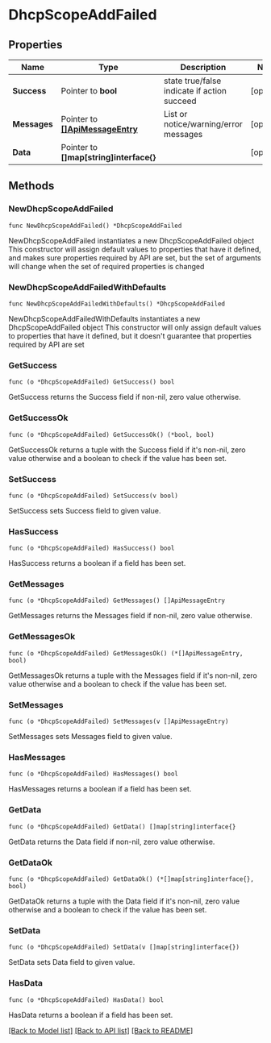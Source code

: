 # DhcpScopeAddFailed

## Properties

Name | Type | Description | Notes
------------ | ------------- | ------------- | -------------
**Success** | Pointer to **bool** | state true/false indicate if action succeed | [optional] 
**Messages** | Pointer to [**[]ApiMessageEntry**](ApiMessageEntry.md) | List or notice/warning/error messages | [optional] 
**Data** | Pointer to **[]map[string]interface{}** |  | [optional] 

## Methods

### NewDhcpScopeAddFailed

`func NewDhcpScopeAddFailed() *DhcpScopeAddFailed`

NewDhcpScopeAddFailed instantiates a new DhcpScopeAddFailed object
This constructor will assign default values to properties that have it defined,
and makes sure properties required by API are set, but the set of arguments
will change when the set of required properties is changed

### NewDhcpScopeAddFailedWithDefaults

`func NewDhcpScopeAddFailedWithDefaults() *DhcpScopeAddFailed`

NewDhcpScopeAddFailedWithDefaults instantiates a new DhcpScopeAddFailed object
This constructor will only assign default values to properties that have it defined,
but it doesn't guarantee that properties required by API are set

### GetSuccess

`func (o *DhcpScopeAddFailed) GetSuccess() bool`

GetSuccess returns the Success field if non-nil, zero value otherwise.

### GetSuccessOk

`func (o *DhcpScopeAddFailed) GetSuccessOk() (*bool, bool)`

GetSuccessOk returns a tuple with the Success field if it's non-nil, zero value otherwise
and a boolean to check if the value has been set.

### SetSuccess

`func (o *DhcpScopeAddFailed) SetSuccess(v bool)`

SetSuccess sets Success field to given value.

### HasSuccess

`func (o *DhcpScopeAddFailed) HasSuccess() bool`

HasSuccess returns a boolean if a field has been set.

### GetMessages

`func (o *DhcpScopeAddFailed) GetMessages() []ApiMessageEntry`

GetMessages returns the Messages field if non-nil, zero value otherwise.

### GetMessagesOk

`func (o *DhcpScopeAddFailed) GetMessagesOk() (*[]ApiMessageEntry, bool)`

GetMessagesOk returns a tuple with the Messages field if it's non-nil, zero value otherwise
and a boolean to check if the value has been set.

### SetMessages

`func (o *DhcpScopeAddFailed) SetMessages(v []ApiMessageEntry)`

SetMessages sets Messages field to given value.

### HasMessages

`func (o *DhcpScopeAddFailed) HasMessages() bool`

HasMessages returns a boolean if a field has been set.

### GetData

`func (o *DhcpScopeAddFailed) GetData() []map[string]interface{}`

GetData returns the Data field if non-nil, zero value otherwise.

### GetDataOk

`func (o *DhcpScopeAddFailed) GetDataOk() (*[]map[string]interface{}, bool)`

GetDataOk returns a tuple with the Data field if it's non-nil, zero value otherwise
and a boolean to check if the value has been set.

### SetData

`func (o *DhcpScopeAddFailed) SetData(v []map[string]interface{})`

SetData sets Data field to given value.

### HasData

`func (o *DhcpScopeAddFailed) HasData() bool`

HasData returns a boolean if a field has been set.


[[Back to Model list]](../README.md#documentation-for-models) [[Back to API list]](../README.md#documentation-for-api-endpoints) [[Back to README]](../README.md)


